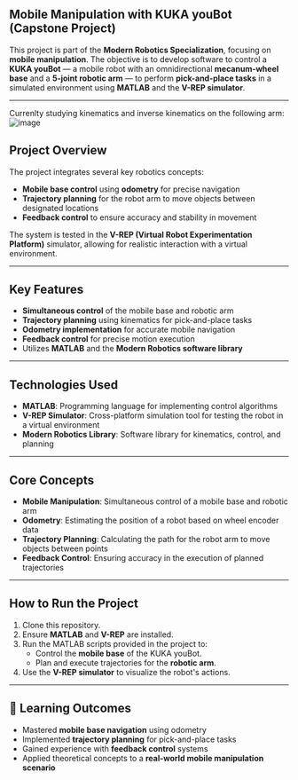 ## **Mobile Manipulation with KUKA youBot (Capstone Project)**
This project is part of the **Modern Robotics Specialization**, focusing on **mobile manipulation**. The objective is to develop software to control a **KUKA youBot** — a mobile robot with an omnidirectional **mecanum-wheel base** and a **5-joint robotic arm** — to perform **pick-and-place tasks** in a simulated environment using **MATLAB** and the **V-REP simulator**.

---
Currenlty studying kinematics and inverse kinematics on the following arm:
![image](https://github.com/user-attachments/assets/1ab53585-7865-4da8-acc1-281f4600a0a3)


## **Project Overview**
The project integrates several key robotics concepts:
- **Mobile base control** using **odometry** for precise navigation
- **Trajectory planning** for the robot arm to move objects between designated locations
- **Feedback control** to ensure accuracy and stability in movement

The system is tested in the **V-REP (Virtual Robot Experimentation Platform)** simulator, allowing for realistic interaction with a virtual environment.

---

## **Key Features**
- **Simultaneous control** of the mobile base and robotic arm
- **Trajectory planning** using kinematics for pick-and-place tasks
- **Odometry implementation** for accurate mobile navigation
- **Feedback control** for precise motion execution
- Utilizes **MATLAB** and the **Modern Robotics software library**

---

## **Technologies Used**
- **MATLAB**: Programming language for implementing control algorithms  
- **V-REP Simulator**: Cross-platform simulation tool for testing the robot in a virtual environment  
- **Modern Robotics Library**: Software library for kinematics, control, and planning  

---

## **Core Concepts**
- **Mobile Manipulation**: Simultaneous control of a mobile base and robotic arm  
- **Odometry**: Estimating the position of a robot based on wheel encoder data  
- **Trajectory Planning**: Calculating the path for the robot arm to move objects between points  
- **Feedback Control**: Ensuring accuracy in the execution of planned trajectories  

---

## **How to Run the Project**
1. Clone this repository.
2. Ensure **MATLAB** and **V-REP** are installed.
3. Run the MATLAB scripts provided in the project to:
   - Control the **mobile base** of the KUKA youBot.
   - Plan and execute trajectories for the **robotic arm**.
4. Use the **V-REP simulator** to visualize the robot's actions.

---

## 🎯 **Learning Outcomes**
- Mastered **mobile base navigation** using odometry  
- Implemented **trajectory planning** for pick-and-place tasks  
- Gained experience with **feedback control** systems  
- Applied theoretical concepts to a **real-world mobile manipulation scenario**

